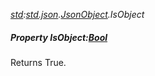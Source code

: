 _[std](../../modules/std/std-module.md):[std.json](../../modules/std/std-json.md).[JsonObject](../../modules/std/std-json-jsonobject.md).IsObject_
##### Property IsObject:[Bool](../../modules/wonkey/wonkey-types-bool.md)
Returns True.
